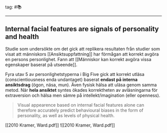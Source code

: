 tag: #📚     
- - - 
## Internal facial features are signals of personality and health
Studie som undersökte om det gick att replikera resultaten från studier som visat att människors [[Ansiktsuppfattning]] har förmågan att korrekt avgöra en persons personlighet.  Fann att [[Människor kan korrekt avgöra vissa egenskaper baserat på utseende]].

Fyra utav 5 av personlighetstyperna i Big Five gick att korrekt utläsa (conscientiousness enda undantaget) baserat **endast på interna ansiktsdrag** (ögon, näsa, mun). Även fysisk hälsa att uläsa genom samma metod. När **hela ansiktet** syntes ökades korrektheten av avläsningarna för extraversion och hälsa men sämre på intellekt/imagination (eller openness).

> Visual appearence based on internal facial features alone can therefore accurately predict behavioural biases in the form of personality, as well as levels of physical health.



[[2010 Kramer, Ward.pdf]]
![[2010 Kramer, Ward.pdf]]